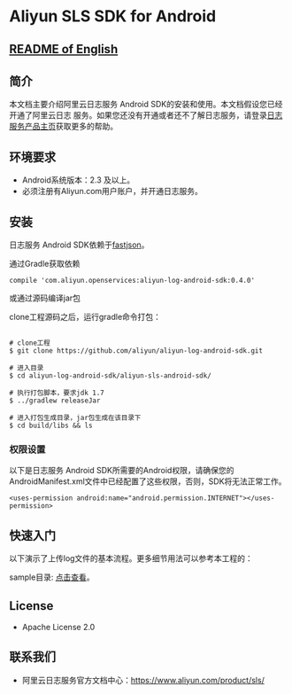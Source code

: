 ﻿# Aliyun SLS SDK for Android

## [README of English](https://github.com/aliyun/aliyun-log-android-sdk/blob/master/README.md)

## 简介

本文档主要介绍阿里云日志服务 Android SDK的安装和使用。本文档假设您已经开通了阿里云日志 服务。如果您还没有开通或者还不了解日志服务，请登录[日志服务产品主页](https://www.aliyun.com/product/sls/)获取更多的帮助。

## 环境要求
- Android系统版本：2.3 及以上。
- 必须注册有Aliyun.com用户账户，并开通日志服务。

## 安装

日志服务 Android SDK依赖于[fastjson](https://github.com/alibaba/fastjson)。

通过Gradle获取依赖

```
compile 'com.aliyun.openservices:aliyun-log-android-sdk:0.4.0'
```

或通过源码编译jar包

clone工程源码之后，运行gradle命令打包：

```

# clone工程
$ git clone https://github.com/aliyun/aliyun-log-android-sdk.git

# 进入目录
$ cd aliyun-log-android-sdk/aliyun-sls-android-sdk/

# 执行打包脚本，要求jdk 1.7
$ ../gradlew releaseJar

# 进入打包生成目录，jar包生成在该目录下
$ cd build/libs && ls
```


### 权限设置

以下是日志服务 Android SDK所需要的Android权限，请确保您的AndroidManifest.xml文件中已经配置了这些权限，否则，SDK将无法正常工作。

```
<uses-permission android:name="android.permission.INTERNET"></uses-permission>
```

## 快速入门

以下演示了上传log文件的基本流程。更多细节用法可以参考本工程的：

sample目录: [点击查看](https://github.com/aliyun/aliyun-log-android-sdk/tree/master/app)。


## License
* Apache License 2.0


## 联系我们

* 阿里云日志服务官方文档中心：https://www.aliyun.com/product/sls/

